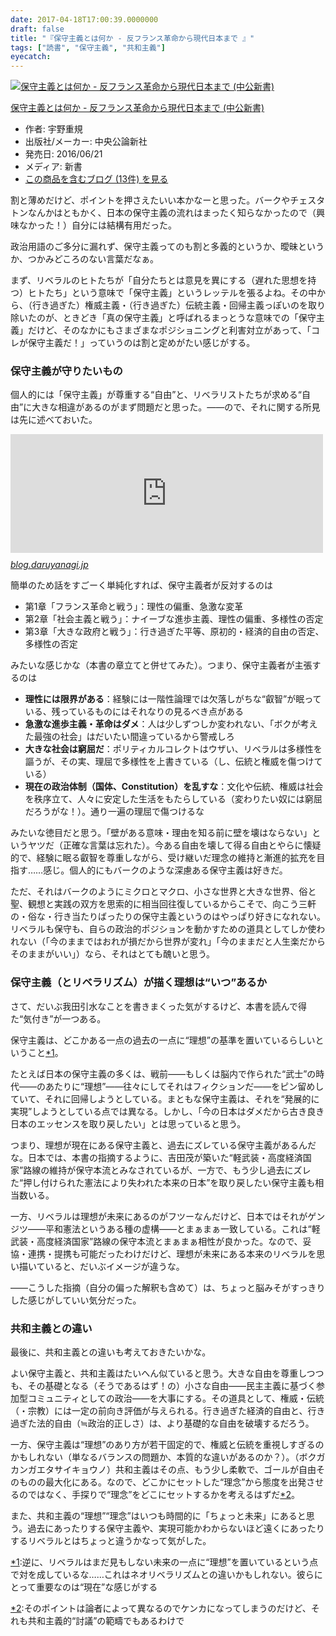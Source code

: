 ```yaml
---
date: 2017-04-18T17:00:39.0000000
draft: false
title: "『保守主義とは何か - 反フランス革命から現代日本まで 』"
tags: ["読書", "保守主義", "共和主義"]
eyecatch: 
---
```

<p><div class="hatena-asin-detail"><a href="http://www.amazon.co.jp/exec/obidos/ASIN/4121023781/bestylesnet-22/"><img src="https://images-fe.ssl-images-amazon.com/images/I/51fJAagU5qL._SL160_.jpg" class="hatena-asin-detail-image" alt="保守主義とは何か - 反フランス革命から現代日本まで (中公新書)" title="保守主義とは何か - 反フランス革命から現代日本まで (中公新書)"></a><div class="hatena-asin-detail-info"><p class="hatena-asin-detail-title"><a href="http://www.amazon.co.jp/exec/obidos/ASIN/4121023781/bestylesnet-22/">保守主義とは何か - 反フランス革命から現代日本まで (中公新書)</a></p><ul><li><span class="hatena-asin-detail-label">作者:</span> 宇野重規</li><li><span class="hatena-asin-detail-label">出版社/メーカー:</span> 中央公論新社</li><li><span class="hatena-asin-detail-label">発売日:</span> 2016/06/21</li><li><span class="hatena-asin-detail-label">メディア:</span> 新書</li><li><a href="http://d.hatena.ne.jp/asin/4121023781/bestylesnet-22" target="_blank">この商品を含むブログ (13件) を見る</a></li></ul></div><div class="hatena-asin-detail-foot"></div></div></p><p>割と薄めだけど、ポイントを押さえたいい本かなーと思った。バークやチェスタトンなんかはともかく、日本の保守主義の流れはまったく知らなかったので（興味なかった！）自分には結構有用だった。</p><p>政治用語のご多分に漏れず、保守主義ってのも割と多義的というか、曖昧というか、つかみどころのない言葉だなぁ。</p><p>まず、リベラルのヒトたちが「自分たちとは意見を異にする（遅れた思想を持つ）ヒトたち」という意味で「保守主義」というレッテルを張るよね。その中から、（行き過ぎた）権威主義・（行き過ぎた）伝統主義・回帰主義っぽいのを取り除いたのが、ときどき「真の保守主義」と呼ばれるまっとうな意味での「保守主義」だけど、そのなかにもさまざまなポジショニングと利害対立があって、「コレが保守主義だ！」っていうのは割と定めがたい感じがする。</p>

<div class="section">
<h3>保守主義が守りたいもの</h3>
<p>個人的には「保守主義」が尊重する“自由”と、リベラリストたちが求める“自由”に大きな相違があるのがまず問題だと思った。――ので、それに関する所見は先に述べておいた。</p><p><iframe src="http://blog.daruyanagi.jp/embed/2017/04/16/202111" title="四つの自由 - だるろぐ" class="embed-card embed-blogcard" scrolling="no" frameborder="0" style="display: block; width: 100%; height: 190px; max-width: 500px; margin: 10px 0px;"></iframe><cite class="hatena-citation"><a href="http://blog.daruyanagi.jp/entry/2017/04/16/202111">blog.daruyanagi.jp</a></cite></p><p>簡単のため話をすごーく単純化すれば、保守主義者が反対するのは</p>

<ul>
<li>第1章「フランス革命と戦う」：理性の偏重、急激な変革</li>
<li>第2章「社会主義と戦う」：ナイーブな進歩主義、理性の偏重、多様性の否定</li>
<li>第3章「大きな政府と戦う」：行き過ぎた平等、原初的・経済的自由の否定、多様性の否定</li>
</ul><p>みたいな感じかな（本書の章立てと併せてみた）。つまり、保守主義者が主張するのは</p>

<ul>
<li><b>理性には限界がある</b>：経験には一階性論理では欠落しがちな“叡智”が眠っている、残っているものにはそれなりの見るべき点がある</li>
<li><b>急激な進歩主義・革命はダメ</b>：人は少しずつしか変われない、「ボクが考えた最強の社会」はだいたい間違っているから警戒しろ</li>
<li><b>大きな社会は窮屈だ</b>：ポリティカルコレクトはウザい、リベラルは多様性を謳うが、その実、理屈で多様性を上書きている（し、伝統と権威を傷つけている）</li>
<li><b>現在の政治体制（国体、Constitution）を乱すな</b>：文化や伝統、権威は社会を秩序立て、人々に安定した生活をもたらしている（変わりたい奴には窮屈だろうがな！）。通り一遍の理屈で傷つけるな</li>
</ul><p>みたいな徳目だと思う。「壁がある意味・理由を知る前に壁を壊はならない」というヤツだ（正確な言葉は忘れた）。今ある自由を壊して得る自由とやらに懐疑的で、経験に眠る叡智を尊重しながら、受け継いだ理念の維持と漸進的拡充を目指す……感じ。個人的にもバークのような深慮ある保守主義は好きだ。</p><p>ただ、それはバークのようにミクロとマクロ、小さな世界と大きな世界、俗と聖、観想と実践の双方を思索的に相当回往復しているからこそで、向こう三軒の・俗な・行き当たりばったりの保守主義というのはやっぱり好きになれない。リベラルも保守も、自らの政治的ポジションを動かすための道具としてしか使われない（「今のままではおれが損だから世界が変れ」「今のままだと人生楽だからそのままがいい」）なら、それはとても醜いと思う。</p>

</div>
<div class="section">
<h3>保守主義（とリベラリズム）が描く理想は“いつ”あるか</h3>
<p>さて、だいぶ我田引水なことを書きまくった気がするけど、本書を読んで得た“気付き”が一つある。</p><p>保守主義は、どこかある一点の過去の一点に“理想”の基準を置いているらしいということ<a href="#f-b49faeeb" name="fn-b49faeeb" title="逆に、リベラルはまだ見もしない未来の一点に“理想”を置いているという点で対を成しているな……これはネオリベラリズムとの違いかもしれない。彼らにとって重要なのは“現在”な感じがする">*1</a>。</p><p>たとえば日本の保守主義の多くは、戦前――もしくは脳内で作られた“武士”の時代――のあたりに“理想”――往々にしてそれはフィクションだ――をピン留めしていて、それに回帰しようとしている。まともな保守主義は、それを“発展的に実現”しようとしている点では異なる。しかし、「今の日本はダメだから古き良き日本のエッセンスを取り戻したい」とは思っていると思う。</p><p>つまり、理想が現在にある保守主義と、過去にズレている保守主義があるんだな。日本では、本書の指摘するように、吉田茂が築いた“軽武装・高度経済国家”路線の維持が保守本流とみなされているが、一方で、もう少し過去にズレた“押し付けられた憲法により失われた本来の日本”を取り戻したい保守主義も相当数いる。</p><p>一方、リベラルは理想が未来にあるのがフツーなんだけど、日本ではそれがゲンジツ――平和憲法というある種の虚構――とまぁまぁ一致している。これは“軽武装・高度経済国家”路線の保守本流とまぁまぁ相性が良かった。なので、妥協・連携・提携も可能だったわけだけど、理想が未来にある本来のリベラルを思い描いていると、だいぶイメージが違うな。</p><p>――こうした指摘（自分の偏った解釈も含めて）は、ちょっと脳みそがすっきりした感じがしていい気分だった。</p>

</div>
<div class="section">
<h3>共和主義との違い</h3>
<p>最後に、共和主義との違いも考えておきたいかな。</p><p>よい保守主義と、共和主義はたいへん似ていると思う。大きな自由を尊重しつつも、その基礎となる（そうであるはず！の）小さな自由――民主主義に基づく参加型コミュニティとしての政治――を大事にする。その道具として、権威・伝統（・宗教）には一定の前向き評価が与えられる。行き過ぎた経済的自由と、行き過ぎた法的自由（≒政治的正しさ）は、より基礎的な自由を破壊するだろう。</p><p>一方、保守主義は“理想”のあり方が若干固定的で、権威と伝統を重視しすぎるのかもしれない（単なるバランスの問題か、本質的な違いがあるのか？）。（ボクガカンガエタサイキョウノ）共和主義はその点、もう少し柔軟で、ゴールが自由そのものの最大化にある。なので、どこかにセットした“理念”から態度を出発させるのではなく、手探りで“理念”をどこにセットするかを考えるはずだ<a href="#f-518c6f13" name="fn-518c6f13" title="そのポイントは論者によって異なるのでケンカになってしまうのだけど、それも共和主義的“討議”の範疇でもあるわけで">*2</a>。</p><p>また、共和主義の“理想”“理念”はいつも時間的に「ちょっと未来」にあると思う。過去にあったりする保守主義や、実現可能かわからないほど遠くにあったりするリベラルとはちょっと違うかなって気がした。</p>

</div><div class="footnote">
<p class="footnote"><a href="#fn-b49faeeb" name="f-b49faeeb" class="footnote-number">*1</a><span class="footnote-delimiter">:</span><span class="footnote-text">逆に、リベラルはまだ見もしない未来の一点に“理想”を置いているという点で対を成しているな……これはネオリベラリズムとの違いかもしれない。彼らにとって重要なのは“現在”な感じがする</span></p>
<p class="footnote"><a href="#fn-518c6f13" name="f-518c6f13" class="footnote-number">*2</a><span class="footnote-delimiter">:</span><span class="footnote-text">そのポイントは論者によって異なるのでケンカになってしまうのだけど、それも共和主義的“討議”の範疇でもあるわけで</span></p>
</div>